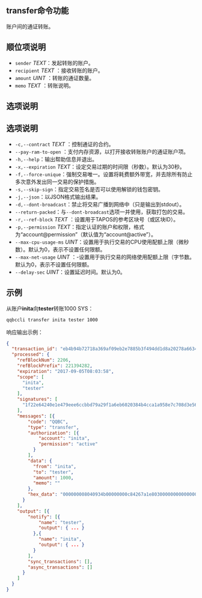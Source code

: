 ## transfer命令功能

账户间的通证转账。

## 顺位项说明

- `sender` _TEXT_：发起转账的账户。
- `recipient` _TEXT_ ：接收转账的账户。
- `amount` _UINT_ ：转账的通证数量。
- `memo` _TEXT_ ：转账说明。

## 选项说明
## 选项说明


- `-c,--contract` _TEXT_ ：控制通证的合约。
- `--pay-ram-to-open` ：支付内存资源，以打开接收转账账户的通证账户项。
- `-h,--help`：输出帮助信息并退出。
- `-x,--expiration` _TEXT_：设定交易过期的时间限（秒数）。默认为30秒。
- `-f,--force-unique`：强制交易唯一。设置将耗费额外带宽，并去除所有防止多次意外发出同一交易的保护措施。
- `-s,--skip-sign`：指定交易签名是否可以使用解锁的钱包密钥。
- `-j,--json`：以JSON格式输出结果。
- `-d,--dont-broadcast`：禁止将交易广播到网络中（只是输出到stdout）。
- `--return-packed`：与`--dont-broadcast`选项一并使用，获取打包的交易。
- `-r,--ref-block` _TEXT_ ：设置用于TAPOS的参考区块号（或区块ID）。
- `-p,--permission`  _TEXT_：指定认证的账户和权限，格式为“account@permission”（默认值为“account@active”）。
- `--max-cpu-usage-ms` _UINT_：设置用于执行交易的CPU使用配额上限（微秒数）。默认为0，表示不设置任何限额。
- `--max-net-usage` _UINT_ ：-设置用于执行交易的网络使用配额上限（字节数。默认为0，表示不设置任何限额。
- `--delay-sec` _UINT_：设置延迟时间。默认为0。

## 示例

从账户**inita**向**tester**转账1000 SYS：

```sh
qqbccli transfer inita tester 1000
```

响应输出示例：


```json
{
  "transaction_id": "eb4b94b72718a369af09eb2e7885b3f494dd1d8a20278a6634611d5edd76b703",
  "processed": {
    "refBlockNum": 2206,
    "refBlockPrefix": 221394282,
    "expiration": "2017-09-05T08:03:58",
    "scope": [
      "inita",
      "tester"
    ],
    "signatures": [
      "1f22e64240e1e479eee6ccbbd79a29f1a6eb6020384b4cca1a958e7c708d3e562009ae6e60afac96f9a3b89d729a50cd5a7b5a7a647540ba1678831bf970e83312"
    ],
    "messages": [{
        "code": "QQBC",
        "type": "transfer",
        "authorization": [{
            "account": "inita",
            "permission": "active"
          }
        ],
        "data": {
          "from": "inita",
          "to": "tester",
          "amount": 1000,
          "memo": ""
        },
        "hex_data": "000000008040934b00000000c84267a1e80300000000000000"
      }
    ],
    "output": [{
        "notify": [{
            "name": "tester",
            "output": { ... }
          },{
            "name": "inita",
            "output": { ... }
          }
        ],
        "sync_transactions": [],
        "async_transactions": []
      }
    ]
  }
}
```
